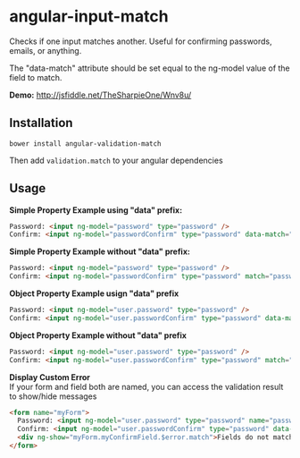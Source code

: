angular-input-match
===================

Checks if one input matches another.  Useful for confirming passwords, emails, or anything.

The "data-match" attribute should be set equal to the ng-model value of the field to match.

**Demo:** http://jsfiddle.net/TheSharpieOne/Wnv8u/

Installation
------------

`bower install angular-validation-match`

Then add `validation.match` to your angular dependencies

Usage
-----

**Simple Property Example using "data" prefix:**
```html
Password: <input ng-model="password" type="password" />
Confirm: <input ng-model="passwordConfirm" type="password" data-match="password" />
```

**Simple Property Example without "data" prefix:**
```html
Password: <input ng-model="password" type="password" />
Confirm: <input ng-model="passwordConfirm" type="password" match="password" />
```

**Object Property Example usign "data" prefix**
```html
Password: <input ng-model="user.password" type="password" />
Confirm: <input ng-model="user.passwordConfirm" type="password" data-match="user.password" />
```

**Object Property Example without "data" prefix**
```html
Password: <input ng-model="user.password" type="password" />
Confirm: <input ng-model="user.passwordConfirm" type="password" match="user.password" />
```

**Display Custom Error**<br>
If your form and field both are named, you can access the validation result to show/hide messages
```html
<form name="myForm">
  Password: <input ng-model="user.password" type="password" name="password" />
  Confirm: <input ng-model="user.passwordConfirm" type="password" data-match="user.password" name="myConfirmField" />
  <div ng-show="myForm.myConfirmField.$error.match">Fields do not match!</div>
</form>
```

